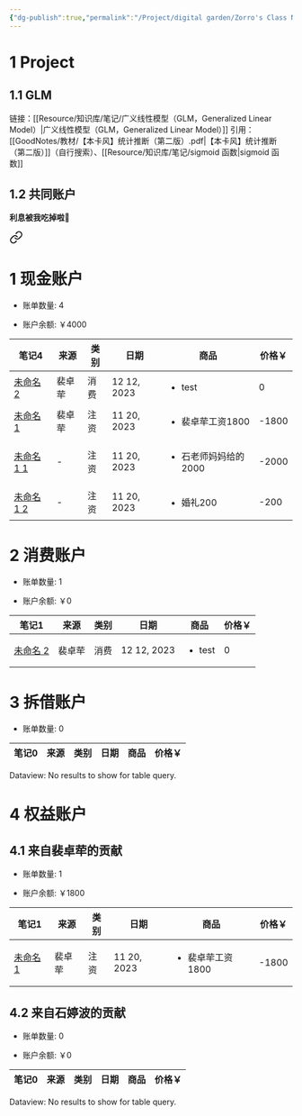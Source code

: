 ```yaml
---
{"dg-publish":true,"permalink":"/Project/digital garden/Zorro's Class Notes/","tags":["gardenEntry"]}
---
```




# 1 Project

## 1.1 GLM
链接：[[Resource/知识库/笔记/广义线性模型（GLM，Generalized Linear Model）\|广义线性模型（GLM，Generalized Linear Model）]]
引用：[[GoodNotes/教材/【本卡风】统计推断（第二版）.pdf\|【本卡风】统计推断（第二版）]]（自行搜索）、[[Resource/知识库/笔记/sigmoid 函数\|sigmoid 函数]]

## 1.2 共同账户

**利息被我吃掉啦**🤤


<div class="transclusion internal-embed is-loaded"><a class="markdown-embed-link" href="/project///" aria-label="Open link"><svg xmlns="http://www.w3.org/2000/svg" width="24" height="24" viewBox="0 0 24 24" fill="none" stroke="currentColor" stroke-width="2" stroke-linecap="round" stroke-linejoin="round" class="svg-icon lucide-link"><path d="M10 13a5 5 0 0 0 7.54.54l3-3a5 5 0 0 0-7.07-7.07l-1.72 1.71"></path><path d="M14 11a5 5 0 0 0-7.54-.54l-3 3a5 5 0 0 0 7.07 7.07l1.71-1.71"></path></svg></a><div class="markdown-embed">





# 1 现金账户
<p><span><ul>
<li>账单数量: 4</li>
</ul></span></p><p><span><ul>
<li>账户余额: ￥4000</li>
</ul></span></p><div><table class="dataview table-view-table"><thead class="table-view-thead"><tr class="table-view-tr-header"><th class="table-view-th"><span>笔记</span><span class="dataview small-text">4</span></th><th class="table-view-th"><span>来源</span></th><th class="table-view-th"><span>类别</span></th><th class="table-view-th"><span>日期</span></th><th class="table-view-th"><span>商品</span></th><th class="table-view-th"><span>价格￥</span></th></tr></thead><tbody class="table-view-tbody"><tr><td><span><a data-tooltip-position="top" aria-label="Resource/bill/未命名 2.md" data-href="Resource/bill/未命名 2.md" href="Resource/bill/未命名 2.md" class="internal-link" target="_blank" rel="noopener">未命名 2</a></span></td><td><span>裴卓荦</span></td><td><span>消费</span></td><td>12 12, 2023</td><td><ul class="dataview dataview-ul dataview-result-list-ul"><li class="dataview-result-list-li"><span>test</span></li></ul></td><td>0</td></tr><tr><td><span><a data-tooltip-position="top" aria-label="Resource/bill/未命名 1.md" data-href="Resource/bill/未命名 1.md" href="Resource/bill/未命名 1.md" class="internal-link" target="_blank" rel="noopener">未命名 1</a></span></td><td><span>裴卓荦</span></td><td><span>注资</span></td><td>11 20, 2023</td><td><ul class="dataview dataview-ul dataview-result-list-ul"><li class="dataview-result-list-li"><span>裴卓荦工资1800</span></li></ul></td><td>-1800</td></tr><tr><td><span><a data-tooltip-position="top" aria-label="Resource/bill/未命名 1 1.md" data-href="Resource/bill/未命名 1 1.md" href="Resource/bill/未命名 1 1.md" class="internal-link" target="_blank" rel="noopener">未命名 1 1</a></span></td><td><span>-</span></td><td><span>注资</span></td><td>11 20, 2023</td><td><ul class="dataview dataview-ul dataview-result-list-ul"><li class="dataview-result-list-li"><span>石老师妈妈给的2000</span></li></ul></td><td>-2000</td></tr><tr><td><span><a data-tooltip-position="top" aria-label="Resource/bill/未命名 1 2.md" data-href="Resource/bill/未命名 1 2.md" href="Resource/bill/未命名 1 2.md" class="internal-link" target="_blank" rel="noopener">未命名 1 2</a></span></td><td><span>-</span></td><td><span>注资</span></td><td>11 20, 2023</td><td><ul class="dataview dataview-ul dataview-result-list-ul"><li class="dataview-result-list-li"><span>婚礼200</span></li></ul></td><td>-200</td></tr></tbody></table></div>

# 2 消费账户
<p><span><ul>
<li>账单数量: 1</li>
</ul></span></p><p><span><ul>
<li>账户余额: ￥0</li>
</ul></span></p><div><table class="dataview table-view-table"><thead class="table-view-thead"><tr class="table-view-tr-header"><th class="table-view-th"><span>笔记</span><span class="dataview small-text">1</span></th><th class="table-view-th"><span>来源</span></th><th class="table-view-th"><span>类别</span></th><th class="table-view-th"><span>日期</span></th><th class="table-view-th"><span>商品</span></th><th class="table-view-th"><span>价格￥</span></th></tr></thead><tbody class="table-view-tbody"><tr><td><span><a data-tooltip-position="top" aria-label="Resource/bill/未命名 2.md" data-href="Resource/bill/未命名 2.md" href="Resource/bill/未命名 2.md" class="internal-link" target="_blank" rel="noopener">未命名 2</a></span></td><td><span>裴卓荦</span></td><td><span>消费</span></td><td>12 12, 2023</td><td><ul class="dataview dataview-ul dataview-result-list-ul"><li class="dataview-result-list-li"><span>test</span></li></ul></td><td>0</td></tr></tbody></table></div>

# 3 拆借账户
<p><span><ul>
<li>账单数量: 0</li>
</ul></span></p><div><table class="dataview table-view-table"><thead class="table-view-thead"><tr class="table-view-tr-header"><th class="table-view-th"><span>笔记</span><span class="dataview small-text">0</span></th><th class="table-view-th"><span>来源</span></th><th class="table-view-th"><span>类别</span></th><th class="table-view-th"><span>日期</span></th><th class="table-view-th"><span>商品</span></th><th class="table-view-th"><span>价格￥</span></th></tr></thead><tbody class="table-view-tbody"></tbody></table><div class="dataview dataview-error-box"><p class="dataview dataview-error-message">Dataview: No results to show for table query.</p></div></div>

# 4 权益账户

## 4.1 来自裴卓荦的贡献
<p><span><ul>
<li>账单数量: 1</li>
</ul></span></p><p><span><ul>
<li>账户余额: ￥1800</li>
</ul></span></p><div><table class="dataview table-view-table"><thead class="table-view-thead"><tr class="table-view-tr-header"><th class="table-view-th"><span>笔记</span><span class="dataview small-text">1</span></th><th class="table-view-th"><span>来源</span></th><th class="table-view-th"><span>类别</span></th><th class="table-view-th"><span>日期</span></th><th class="table-view-th"><span>商品</span></th><th class="table-view-th"><span>价格￥</span></th></tr></thead><tbody class="table-view-tbody"><tr><td><span><a data-tooltip-position="top" aria-label="Resource/bill/未命名 1.md" data-href="Resource/bill/未命名 1.md" href="Resource/bill/未命名 1.md" class="internal-link" target="_blank" rel="noopener">未命名 1</a></span></td><td><span>裴卓荦</span></td><td><span>注资</span></td><td>11 20, 2023</td><td><ul class="dataview dataview-ul dataview-result-list-ul"><li class="dataview-result-list-li"><span>裴卓荦工资1800</span></li></ul></td><td>-1800</td></tr></tbody></table></div>

## 4.2 来自石婷波的贡献
<p><span><ul>
<li>账单数量: 0</li>
</ul></span></p><p><span><ul>
<li>账户余额: ￥0</li>
</ul></span></p><div><table class="dataview table-view-table"><thead class="table-view-thead"><tr class="table-view-tr-header"><th class="table-view-th"><span>笔记</span><span class="dataview small-text">0</span></th><th class="table-view-th"><span>来源</span></th><th class="table-view-th"><span>类别</span></th><th class="table-view-th"><span>日期</span></th><th class="table-view-th"><span>商品</span></th><th class="table-view-th"><span>价格￥</span></th></tr></thead><tbody class="table-view-tbody"></tbody></table><div class="dataview dataview-error-box"><p class="dataview dataview-error-message">Dataview: No results to show for table query.</p></div></div>


</div></div>
